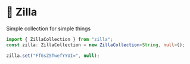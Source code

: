 # 🐍 Zilla
Simple collection for simple things

```ts
import { ZillaCollection } from "zilla";
const zilla: ZillaCollection = new ZillaCollection<String, null>();

zilla.set("FfGsZSTwefYYUI=", null);